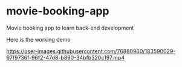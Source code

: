 # movie-booking-app
Movie booking app to learn back-end development

Here is the working demo


https://user-images.githubusercontent.com/76880960/183590029-67f9736f-96f2-47d8-b890-34bfb320c197.mp4

